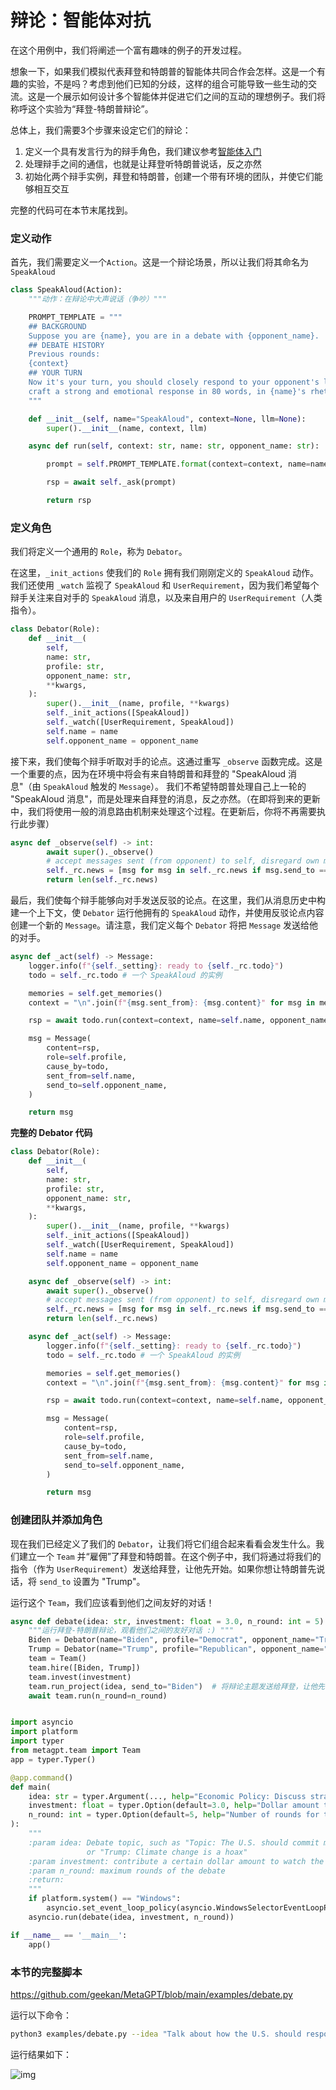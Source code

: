 # 辩论：智能体对抗

在这个用例中，我们将阐述一个富有趣味的例子的开发过程。

想象一下，如果我们模拟代表拜登和特朗普的智能体共同合作会怎样。这是一个有趣的实验，不是吗？考虑到他们已知的分歧，这样的组合可能导致一些生动的交流。这是一个展示如何设计多个智能体并促进它们之间的互动的理想例子。我们将称呼这个实验为“拜登-特朗普辩论”。

总体上，我们需要3个步骤来设定它们的辩论：

1. 定义一个具有发言行为的辩手角色，我们建议参考[智能体入门](/zhcn/guide/tutorials/agent_101)
2. 处理辩手之间的通信，也就是让拜登听特朗普说话，反之亦然
3. 初始化两个辩手实例，拜登和特朗普，创建一个带有环境的团队，并使它们能够相互交互

完整的代码可在本节末尾找到。

### 定义动作

首先，我们需要定义一个`Action`。这是一个辩论场景，所以让我们将其命名为 `SpeakAloud`

```python
class SpeakAloud(Action):
    """动作：在辩论中大声说话（争吵）"""

    PROMPT_TEMPLATE = """
    ## BACKGROUND
    Suppose you are {name}, you are in a debate with {opponent_name}.
    ## DEBATE HISTORY
    Previous rounds:
    {context}
    ## YOUR TURN
    Now it's your turn, you should closely respond to your opponent's latest argument, state your position, defend your arguments, and attack your opponent's arguments,
    craft a strong and emotional response in 80 words, in {name}'s rhetoric and viewpoints, your will argue:
    """

    def __init__(self, name="SpeakAloud", context=None, llm=None):
        super().__init__(name, context, llm)

    async def run(self, context: str, name: str, opponent_name: str):

        prompt = self.PROMPT_TEMPLATE.format(context=context, name=name, opponent_name=opponent_name)

        rsp = await self._ask(prompt)

        return rsp
```

### 定义角色

我们将定义一个通用的 `Role`，称为 `Debator`。

在这里，`_init_actions` 使我们的 `Role` 拥有我们刚刚定义的 `SpeakAloud` 动作。我们还使用 `_watch` 监视了 `SpeakAloud` 和 `UserRequirement`，因为我们希望每个辩手关注来自对手的 `SpeakAloud` 消息，以及来自用户的 `UserRequirement`（人类指令）。

```python
class Debator(Role):
    def __init__(
        self,
        name: str,
        profile: str,
        opponent_name: str,
        **kwargs,
    ):
        super().__init__(name, profile, **kwargs)
        self._init_actions([SpeakAloud])
        self._watch([UserRequirement, SpeakAloud])
        self.name = name
        self.opponent_name = opponent_name
```

接下来，我们使每个辩手听取对手的论点。这通过重写 `_observe` 函数完成。这是一个重要的点，因为在环境中将会有来自特朗普和拜登的 "SpeakAloud 消息"（由 `SpeakAloud` 触发的 `Message`）。
我们不希望特朗普处理自己上一轮的 "SpeakAloud 消息"，而是处理来自拜登的消息，反之亦然。（在即将到来的更新中，我们将使用一般的消息路由机制来处理这个过程。在更新后，你将不再需要执行此步骤）

```python
async def _observe(self) -> int:
        await super()._observe()
        # accept messages sent (from opponent) to self, disregard own messages from the last round
        self._rc.news = [msg for msg in self._rc.news if msg.send_to == self.name]
        return len(self._rc.news)
```

最后，我们使每个辩手能够向对手发送反驳的论点。在这里，我们从消息历史中构建一个上下文，使 `Debator` 运行他拥有的 `SpeakAloud` 动作，并使用反驳论点内容创建一个新的 `Message`。请注意，我们定义每个 `Debator` 将把 `Message` 发送给他的对手。

```python
async def _act(self) -> Message:
    logger.info(f"{self._setting}: ready to {self._rc.todo}")
    todo = self._rc.todo # 一个 SpeakAloud 的实例

    memories = self.get_memories()
    context = "\n".join(f"{msg.sent_from}: {msg.content}" for msg in memories)

    rsp = await todo.run(context=context, name=self.name, opponent_name=self.opponent_name)

    msg = Message(
        content=rsp,
        role=self.profile,
        cause_by=todo,
        sent_from=self.name,
        send_to=self.opponent_name,
    )

    return msg
```

<b>完整的 Debator 代码</b>

```python
class Debator(Role):
    def __init__(
        self,
        name: str,
        profile: str,
        opponent_name: str,
        **kwargs,
    ):
        super().__init__(name, profile, **kwargs)
        self._init_actions([SpeakAloud])
        self._watch([UserRequirement, SpeakAloud])
        self.name = name
        self.opponent_name = opponent_name

    async def _observe(self) -> int:
        await super()._observe()
        # accept messages sent (from opponent) to self, disregard own messages from the last round
        self._rc.news = [msg for msg in self._rc.news if msg.send_to == self.name]
        return len(self._rc.news)

    async def _act(self) -> Message:
        logger.info(f"{self._setting}: ready to {self._rc.todo}")
        todo = self._rc.todo # 一个 SpeakAloud 的实例

        memories = self.get_memories()
        context = "\n".join(f"{msg.sent_from}: {msg.content}" for msg in memories)

        rsp = await todo.run(context=context, name=self.name, opponent_name=self.opponent_name)

        msg = Message(
            content=rsp,
            role=self.profile,
            cause_by=todo,
            sent_from=self.name,
            send_to=self.opponent_name,
        )

        return msg
```

### 创建团队并添加角色

现在我们已经定义了我们的 `Debator`，让我们将它们组合起来看看会发生什么。我们建立一个 `Team` 并“雇佣”了拜登和特朗普。在这个例子中，我们将通过将我们的指令（作为 `UserRequirement`）发送给拜登，让他先开始。如果你想让特朗普先说话，将 `send_to` 设置为 "Trump"。

运行这个 `Team`，我们应该看到他们之间友好的对话！

```python
async def debate(idea: str, investment: float = 3.0, n_round: int = 5):
    """运行拜登-特朗普辩论，观看他们之间的友好对话 :) """
    Biden = Debator(name="Biden", profile="Democrat", opponent_name="Trump")
    Trump = Debator(name="Trump", profile="Republican", opponent_name="Biden")
    team = Team()
    team.hire([Biden, Trump])
    team.invest(investment)
    team.run_project(idea, send_to="Biden")  # 将辩论主题发送给拜登，让他先说话
    await team.run(n_round=n_round)


import asyncio
import platform
import typer
from metagpt.team import Team
app = typer.Typer()

@app.command()
def main(
    idea: str = typer.Argument(..., help="Economic Policy: Discuss strategies and plans related to taxation, employment, fiscal budgeting, and economic growth."),
    investment: float = typer.Option(default=3.0, help="Dollar amount to invest in the AI company."),
    n_round: int = typer.Option(default=5, help="Number of rounds for the simulation."),
):
    """
    :param idea: Debate topic, such as "Topic: The U.S. should commit more in climate change fighting"
                 or "Trump: Climate change is a hoax"
    :param investment: contribute a certain dollar amount to watch the debate
    :param n_round: maximum rounds of the debate
    :return:
    """
    if platform.system() == "Windows":
        asyncio.set_event_loop_policy(asyncio.WindowsSelectorEventLoopPolicy())
    asyncio.run(debate(idea, investment, n_round))

if __name__ == '__main__':
    app()
```

### 本节的完整脚本

https://github.com/geekan/MetaGPT/blob/main/examples/debate.py

运行以下命令：

```sh
python3 examples/debate.py --idea "Talk about how the U.S. should respond to climate change"
```

运行结果如下：

![img](/image/guide/use_cases/debate_log.png)
